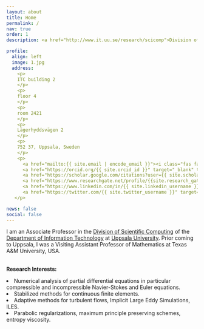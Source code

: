```yaml
---
layout: about
title: Home
permalink: /
nav: true
order: 1
description: <a href="http://www.it.uu.se/research/scicomp">Division of Scientific Computing</a>, <a href="http://www.it.uu.se">Department of Information Technology</a>, <a href="http://www.uu.se">Uppsala University</a>

profile:
  align: left
  image: 1.jpg
  address: 
    <p>
    ITC building 2
    </p>
    <p>
    floor 4
    </p>
    <p>
    room 2421
    </p>
    <p>
    Lägerhyddsvägen 2
    </p>
    <p>
    752 37, Uppsala, Sweden
    </p>
    <p>
      <a href="mailto:{{ site.email | encode_email }}"><i class="fas fa-envelope"></i></a>&nbsp;
      <a href="https://orcid.org/{{ site.orcid_id }}" target="_blank" title="ORCID"><i class="ai ai-orcid"></i></a>&nbsp;
      <a href="https://scholar.google.com/citations?user={{ site.scholar_userid }}" target="_blank" title="Google Scholar"><i class="ai ai-google-scholar"></i></a>&nbsp;
      <a href="https://www.researchgate.net/profile/{{site.research_gate_profile}}/" target="_blank" title="ResearchGate"><i class="ai ai-researchgate"></i></a>&nbsp;
      <a href="https://www.linkedin.com/in/{{ site.linkedin_username }}" target="_blank" title="LinkedIn"><i class="fab fa-linkedin"></i></a>&nbsp;
      <a href="https://twitter.com/{{ site.twitter_username }}" target="_blank" title="Twitter"><i class="fab fa-twitter"></i></a>
   </p>

news: false
social: false
---
```


I am an Associate Professor in the 
<a href="http://www.it.uu.se/research/scicomp">Division of Scientific Computing</a> 
of the <a href="http://www.it.uu.se">Department of Information Technology</a>
at <a href="http://www.uu.se">Uppsala University</a>. 
Prior coming to Uppsala, I was a Visiting Assistant Professor of Mathematics at 
Texas A&M University, USA. <br>
<br>

<b>Research Interests:</b> 
<li> 
  Numerical analysis of partial differential equations in particular
  compressible and incompressible Navier-Stokes and Euler equations.
</li>
<li> 
  Stabilized methods for continuous finite elements.
</li>
<li> 
  Adaptive methods for turbulent flows,
  Implicit Large Eddy Simulations, ILES.
</li>
<li> 
  Parabolic regularizations, maximum principle preserving schemes, entropy viscosity.
</li>


